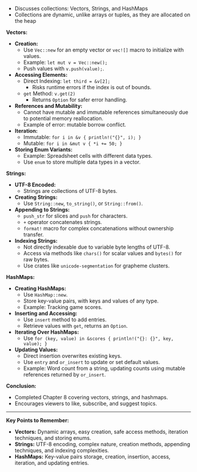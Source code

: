 
- Discusses collections: Vectors, Strings, and HashMaps
- Collections are dynamic, unlike arrays or tuples, as they are allocated on the heap

**Vectors:**
- **Creation:** 
  - Use `Vec::new` for an empty vector or `vec![]` macro to initialize with values.
  - Example: `let mut v = Vec::new();`
  - Push values with `v.push(value);`.
- **Accessing Elements:**
  - Direct Indexing: `let third = &v[2];`
    - Risks runtime errors if the index is out of bounds.
  - `get` Method: `v.get(2)`
    - Returns `Option` for safer error handling.
- **References and Mutability:**
  - Cannot have mutable and immutable references simultaneously due to potential memory reallocation.
  - Example of error: mutable borrow conflict.
- **Iteration:**
  - Immutable: `for i in &v { println!("{}", i); }`
  - Mutable: `for i in &mut v { *i += 50; }`
- **Storing Enum Variants:**
  - Example: Spreadsheet cells with different data types.
  - Use `enum` to store multiple data types in a vector.

**Strings:**
- **UTF-8 Encoded:**
  - Strings are collections of UTF-8 bytes.
- **Creating Strings:**
  - Use `String::new`, `to_string()`, or `String::from()`.
- **Appending to Strings:**
  - `push_str` for slices and `push` for characters.
  - `+` operator concatenates strings.
  - `format!` macro for complex concatenations without ownership transfer.
- **Indexing Strings:**
  - Not directly indexable due to variable byte lengths of UTF-8.
  - Access via methods like `chars()` for scalar values and `bytes()` for raw bytes.
  - Use crates like `unicode-segmentation` for grapheme clusters.

**HashMaps:**
- **Creating HashMaps:**
  - Use `HashMap::new`.
  - Store key-value pairs, with keys and values of any type.
  - Example: Tracking game scores.
- **Inserting and Accessing:**
  - Use `insert` method to add entries.
  - Retrieve values with `get`, returns an `Option`.
- **Iterating Over HashMaps:**
  - Use `for (key, value) in &scores { println!("{}: {}", key, value); }`
- **Updating Values:**
  - Direct insertion overwrites existing keys.
  - Use `entry` and `or_insert` to update or set default values.
  - Example: Word count from a string, updating counts using mutable references returned by `or_insert`.

**Conclusion:**
- Completed Chapter 8 covering vectors, strings, and hashmaps.
- Encourages viewers to like, subscribe, and suggest topics.

---

**Key Points to Remember:**
- **Vectors:** Dynamic arrays, easy creation, safe access methods, iteration techniques, and storing enums.
- **Strings:** UTF-8 encoding, complex nature, creation methods, appending techniques, and indexing complexities.
- **HashMaps:** Key-value pairs storage, creation, insertion, access, iteration, and updating entries.

